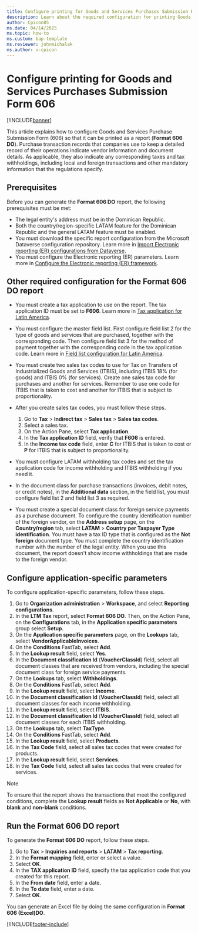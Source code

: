 ```yaml
---
title: Configure printing for Goods and Services Purchases Submission Form 606
description: Learn about the required configuration for printing Goods and Services Purchases Submission Form 606 for the Dominican Republic.
author: Cpicon85
ms.date: 04/14/2025
ms.topic: how-to
ms.custom: bap-template
ms.reviewer: johnmichalak
ms.author: v-cpicon
---
```


# Configure printing for Goods and Services Purchases Submission Form 606

[!INCLUDE[banner](../../includes/banner.md)]

This article explains how to configure Goods and Services Purchase Submission Form (606) so that it can be printed as a report (**Format 606 DO**). Purchase transaction records that companies use to keep a detailed record of their operations indicate vendor information and document details. As applicable, they also indicate any corresponding taxes and tax withholdings, including local and foreign transactions and other mandatory information that the regulations specify.

## Prerequisites

Before you can generate the **Format 606 DO** report, the following prerequisites must be met:

- The legal entity's address must be in the Dominican Republic.
- Both the country/region-specific LATAM feature for the Dominican Republic and the general LATAM feature must be enabled.
- You must download the specific report configuration from the Microsoft Dataverse configuration repository. Learn more in [Import Electronic reporting (ER) configurations from Dataverse](../global/workspace/gsw-import-er-config-dataverse.md).
- You must configure the Electronic reporting (ER) parameters. Learn more in [Configure the Electronic reporting (ER) framework](/dynamics365/fin-ops-core/dev-itpro/analytics/electronic-reporting-er-configure-parameters).

## Other required configuration for the Format 606 DO report

- You must create a tax application to use on the report. The tax application ID must be set to **F606**. Learn more in [Tax application for Latin America](../ltm-core-tax-application.md).
- You must configure the master field list. First configure field list 2 for the type of goods and services that are purchased, together with the corresponding code. Then configure field list 3 for the method of payment together with the corresponding code in the tax application code. Learn more in [Field list configuration for Latin America](ltm-core-field-master-lists.md).
- You must create two sales tax codes to use for Tax on Transfers of Industrialized Goods and Services (ITBIS), including ITBIS 18% (for goods) and ITBIS 0% (for services). Create one sales tax code for purchases and another for services. Remember to use one code for ITBIS that is taken to cost and another for ITBIS that is subject to proportionality.
- After you create sales tax codes, you must follow these steps.

    1. Go to **Tax** \> **Indirect tax** \> **Sales tax** \> **Sales tax codes**.
    1. Select a sales tax.
    1. On the Action Pane, select **Tax application**.
    1. In the **Tax application ID** field, verify that **F606** is entered.
    1. In the **Income tax code** field, enter **C** for ITBIS that is taken to cost or **P** for ITBIS that is subject to proportionality.

- You must configure LATAM withholding tax codes and set the tax application code for income withholding and ITBIS withholding if you need it.
- In the document class for purchase transactions (invoices, debit notes, or credit notes), in the **Additional data** section, in the field list, you must configure field list 2 and field list 3 as required.
- You must create a special document class for foreign service payments as a purchase document. To configure the country identification number of the foreign vendor, on the **Address setup** page, on the **Country/region** tab, select **LATAM** \> **Country per Taxpayer Type identification**. You must have a tax ID type that is configured as the **Not foreign** document type. You must complete the country identification number with the number of the legal entity. When you use this document, the report doesn't show income withholdings that are made to the foreign vendor.

## Configure application-specific parameters

To configure application-specific parameters, follow these steps.

1. Go to **Organization administration** \> **Workspace**, and select **Reporting configurations**.
1. In the **LTM Tax** report, select **Format 606 DO**. Then, on the Action Pane, on the **Configurations** tab, in the **Application specific parameters** group select **Setup**.
1. On the **Application specific parameters** page, on the **Lookups** tab, select **VendorApplicableInvoices**.
1. On the **Conditions** FastTab, select **Add**.
1. In the **Lookup result** field, select **Yes**.
1. In the **Document classification Id** (**VoucherClassId**) field, select all document classes that are received from vendors, including the special document class for foreign service payments.
1. On the **Lookups** tab, select **Withholdings**.
1. On the **Conditions** FastTab, select **Add**.
1. In the **Lookup result** field, select **Income**.
1. In the **Document classification Id** (**VoucherClassId**) field, select all document classes for each income withholding.
1. In the **Lookup result** field, select **ITBIS**.
1. In the **Document classification Id** (**VoucherClassId**) field, select all document classes for each ITBIS withholding.
1. On the **Lookups** tab, select **TaxType**.
1. On the **Conditions** FastTab, select **Add**.
1. In the **Lookup result** field, select **Products**.
1. In the **Tax Code** field, select all sales tax codes that were created for products.
1. In the **Lookup result** field, select **Services**.
1. In the **Tax Code** field, select all sales tax codes that were created for services.

> [!NOTE]
> To ensure that the report shows the transactions that meet the configured conditions, complete the **Lookup result** fields as **Not Applicable** or **No**, with **blank** and **non-blank** conditions.

## Run the Format 606 DO report

To generate the **Format 606 DO** report, follow these steps.

1. Go to **Tax** \> **Inquiries and reports** \> **LATAM** \> **Tax reporting**.
1. In the **Format mapping** field, enter or select a value.
1. Select **OK**.
1. In the **TAX application ID** field, specify the tax application code that you created for this report.
1. In the **From date** field, enter a date.
1. In the **To date** field, enter a date.
1. Select **OK**.

You can generate an Excel file by doing the same configuration in **Format 606 (Excel)DO**.

[!INCLUDE[footer-include](../../../includes/footer-banner.md)]
